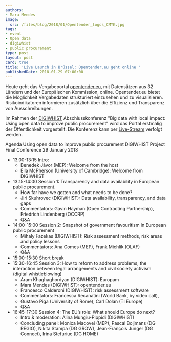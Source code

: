 ```yaml
---
authors:
- Mara Mendes
image:
  src: /files/blog/2018/01/Opentender_logos_CMYK.jpg
tags:
- event
- Open data
- digiwhist
- public procurement
type: post
layout: post
card: true
title: 'Live Launch in Brüssel: Opentender.eu geht online '
publishedDate: 2018-01-29 07:00:00
---
```


Heute geht das Vergabeportal [opentender.eu](https://opentender.eu), mit Datensätzen aus 32 Ländern und der Europäischen Kommission, online. Opentender.eu bietet die Möglichkeit Vergabedaten strukturiert einzusehen und zu visualisieren. Risikoindikatoren informieren zusätzlich über die Effizienz und Transparenz von Ausschreibungen. 

Im Rahmen der [DIGIWHIST](https://digiwhist.eu) Abschlusskonferenz "Big data with local impact: Using open data to improve public procurement" wird das Portal erstmalig der Öffentlichkeit vorgestellt. Die Konferenz kann per [Live-Stream](https://www.youtube.com/channel/UCAkFWKJ5L2LLM42o2mOxK3A/live) verfolgt werden. 

Agenda
Using open data to improve public procurement
DIGIWHIST Project Final Conference
29 January 2018
* 13.00-13:15 Intro:
  * Benedek Jávor (MEP): Welcome from the host
  * Ella McPherson (University of Cambridge): Welcome from DIGIWHIST
* 13:15-14:00 Session 1: Transparency and data availability in European public procurement.
  * How far have we gotten and what needs to be done?
  * Jiri Skuhrovec (DIGIWHIST): Data availability, transparency, and data
gaps
  * Commentators: Gavin Hayman (Open Contracting Partnership), Friedrich Lindenberg (OCCRP) 
  * Q&A 
* 14:00-15:00 Session 2: Snapshot of government favouritism in European public
procurement
  * Mihaly Fazekas (DIGIWHIST): Risk assessment methods, risk areas
and policy lessons 
  * Commentators: Ana Gomes (MEP), Frank Michlik (OLAF) 
  * Q&A 
* 15:00-15:30 Short break
* 15:30-16:45 Session 3: How to reform to address problems, the interaction between legal arrangements and civil society activism (digital whistleblowing)
  * Aram Khaghaghordyan (DIGIWHIST): Europam 
  * Mara Mendes (DIGIWHIST): opentender.eu
  * Francesco Calderoni (DIGIWHIST): risk assessment software 
  * Commentators: Francesca Recanatini (World Bank, by video call),
  * Gustavo Piga (University of Rome), Carl Dolan (TI Europe) 
  * Q&A 
* 16:45-17:30 Session 4: The EU’s role: What should Europe do next?
  * Intro & moderation: Alina Mungiu-Pippidi (DIGIWHIST)
  * Concluding panel: Monica Macovei (MEP), Pascal Boijmans (DG REGIO), Nikita Stampa (DG GROW), Jean-François Junger (DG Connect), Irina Stefuriuc (DG HOME)